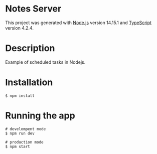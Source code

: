 # Notes Server

This project was generated with [Node.js](https://github.com/nodejs/node) version 14.15.1 and [TypeScript](https://github.com/microsoft/TypeScript) version 4.2.4.

# Description

Example of scheduled tasks in Nodejs.

# Installation

```
$ npm install
```

# Running the app

```
# develompent mode
$ npm run dev

# production mode
$ npm start
```
